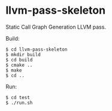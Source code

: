 # llvm-pass-skeleton

Static Call Graph Generation LLVM pass.

Build:

    $ cd llvm-pass-skeleton
    $ mkdir build
    $ cd build
    $ cmake ..
    $ make
    $ cd ..

Run:

    $ cd test
    $ ./run.sh
